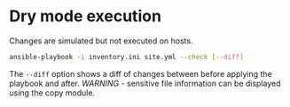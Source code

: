 # Dry mode execution
Changes are simulated but not executed on hosts.

``` sh
ansible-playbook -i inventory.ini site.yml --check [--diff]
```

The `--diff` option shows a diff of changes between before
applying the playbook and after.
*WARNING* - sensitive file information can be displayed using
the copy module.

